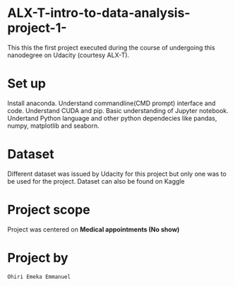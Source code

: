 # ALX-T-intro-to-data-analysis-project-1-
This this the first project executed during the course of undergoing this nanodegree on Udacity (courtesy ALX-T).

# Set up
Install anaconda.
Understand commandline(CMD prompt) interface and code.
Understand CUDA and pip.
Basic understanding of Jupyter notebook.
Undertand Python language and other python dependecies like pandas, numpy, matplotlib and seaborn.

# Dataset
Different dataset was issued by Udacity for this project but only one was to be used for the project.
Dataset can also be found on Kaggle

# Project scope
Project was centered on **Medical appointments (No show)**


# Project by
`Ohiri Emeka Emmanuel`
